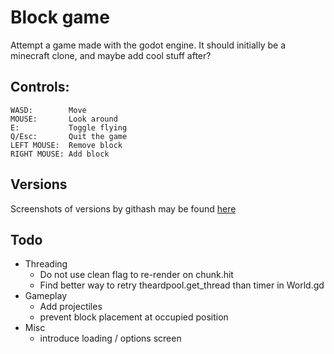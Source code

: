 # Block game
Attempt a game made with the godot engine. 
It should initially be a minecraft clone, and maybe add cool stuff after?

## Controls:
```
WASD:        Move
MOUSE:       Look around 
E:           Toggle flying
Q/Esc:       Quit the game
LEFT MOUSE:  Remove block
RIGHT MOUSE: Add block
```

## Versions
Screenshots of versions by githash may be found [here](docs/versions.md)

## Todo
 - Threading
    - Do not use clean flag to re-render on chunk.hit
    - Find better way to retry theardpool.get_thread than timer in World.gd
 - Gameplay
    - Add projectiles
    - prevent block placement at occupied position 
 - Misc
    - introduce loading / options screen
